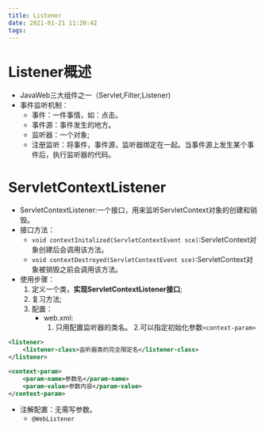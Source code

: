 ```yaml
---
title: Listener
date: 2021-01-21 11:20:42
tags:
---
```


# Listener概述

* JavaWeb三大组件之一（Servlet,Filter,Listener)
* 事件监听机制：
  * 事件：一件事情，如：点击。
  * 事件源：事件发生的地方。
  * 监听器：一个对象;
  * 注册监听：将事件，事件源，监听器绑定在一起。当事件源上发生某个事件后，执行监听器的代码。

# ServletContextListener

* ServletContextListener:一个接口，用来监听ServletContext对象的创建和销毁。
* 接口方法：
  * `void contextInitalized(ServletContextEvent sce)`:ServletContext对象创建后会调用该方法。
  * `void contextDestroyed(ServletContextEvent sce)`:ServletContext对象被销毁之前会调用该方法。
* 使用步骤：
  1. 定义一个类，**实现ServletContextListener接口**;
  2. 复习方法;
  3. 配置：
     *  web.xml:
        1. 只用配置监听器的类名。
        2.可以指定初始化参数`<context-param>` 
```xml
<listener>
    <listener-class>监听器类的完全限定名</listener-class>
</listener>

<context-param>
    <param-name>参数名</param-name>
    <param-value>参数内容</param-value>
</context-param>
```
  * 注解配置：无需写参数。
    * `@WebListener`